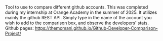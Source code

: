 Tool to use to compare different github accounts.
This was completed during my internship at Orange Academy in the summer of 2025.
It utilizes mainly the github REST API.
Simply type in the name of the account you wish to add to the comparison box, and observe the developers' stats.
Github pages:  https://themomani.github.io/Github-Developer-Comparison-Project/
